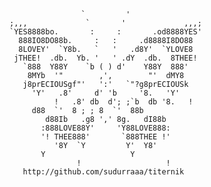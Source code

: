 					`         '
	;,,,             `       '             ,,,;
	`YES8888bo.       :     :       .od8888YES'
	  888IO8DO88b.     :   :     .d8888I8DO88
	  8LOVEY'  `Y8b.   `   '   .d8Y'  `YLOVE8
	 jTHEE!  .db.  Yb. '   ' .dY  .db.  8THEE!
	   `888  Y88Y    `b ( ) d'    Y88Y  888'
		8MYb  '"        ,',        "'  dMY8
	   j8prECIOUSgf"'   ':'   `"?g8prECIOUSk
	     'Y'   .8'     d' 'b     '8.   'Y'
              !   .8' db  d'; ;`b  db '8.   !
		 d88  `'  8 ; ; 8  `'  88b
	        d88Ib   .g8 ',' 8g.   dI88b
	       :888LOVE88Y'     'Y88LOVE888:
	       '! THEE888'       `888THEE !'
	          '8Y  `Y         Y'  Y8'
		   Y                   Y
                   !                   !
	   http://github.com/sudurraaa/titernik
